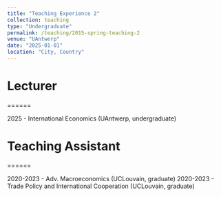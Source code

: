 ```yaml
---
title: "Teaching Experience 2"
collection: teaching
type: "Undergraduate"
permalink: /teaching/2015-spring-teaching-2
venue: "UAntwerp"
date: "2025-01-01"
location: "City, Country"
---
```


# Lecturer
======

2025 - International Economics (UAntwerp, undergraduate)

# Teaching Assistant
======

2020-2023 - Adv. Macroeconomics (UCLouvain, graduate)
2020-2023 - Trade Policy and International Cooperation (UCLouvain, graduate)

